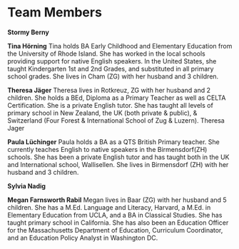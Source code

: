 # Team Members

**Stormy Berny**




**Tina Hörning**
Tina holds BA Early Childhood and Elementary Education from the University of Rhode Island.  She has worked in the local schools providing support for native English speakers.  In the United States, she taught Kindergarten 1st and 2nd Grades, and substituted in all primary school grades. She lives in Cham (ZG) with her husband and 3 children.  


**Theresa Jäger**
Theresa lives in Rotkreuz, ZG with her husband and 2 children.  She holds a BEd, Diploma as a Primary Teacher as well as CELTA Certification.  She is a private English tutor.  She has taught all levels of primary school in New Zealand, the UK (both private & public), & Switzerland (Four Forest & International School of Zug & Luzern).  Theresa Jager

**Paula Lüchinger**
Paula holds a BA as a QTS British Primary teacher. She currently teaches English to native speakers in the Birmensdorf(ZH) schools. She has been a private English tutor and has taught both in the UK and International school, Wallisellen. She lives in Birmensdorf (ZH) with her husband and 3 children.

**Sylvia Nadig**



**Megan Farnsworth Rabil**
Megan lives in Baar (ZG) with her husband and 5 children.  She has a M.Ed. Language and Literacy, Harvard, a M.Ed. in Elementary Education from UCLA, and a BA in Classical Studies.  She has taught primary school in California. She has also been an Education Officer for the Massachusetts Department of Education, Curriculum Coordinator, and an Education Policy Analyst in Washington DC. 



   
    







<!--stackedit_data:
eyJoaXN0b3J5IjpbNzc3MzEyMzJdfQ==
-->